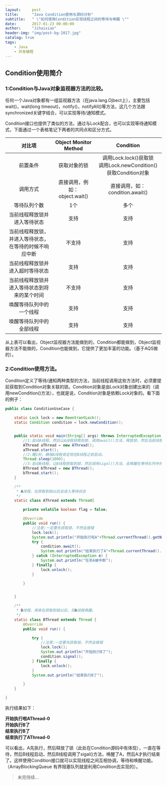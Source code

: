 ```yaml
---
layout:     post
title:      "Java Condition使用与源码分析"
subtitle:   " \"如何使用Condition实现线程之间的等待与唤醒 \""
date:       2017-01-23 00:00:00
author:     "Jihaixiao"
header-img: "img/post-bg-2017.jpg"
catalog: true
tags:
    - Java
    - 并发编程
---
```


## Condition使用简介

### 1:Condition与Java对象监视器方法的比较。

任何一个Java对象都有一组监视器方法（在java.lang.Ojbect上），主要包括wait()，wait(long timeout)，notify()，notifyAll()等方法，这几个方法跟synchronized关键字结合，可以实现等待/通知模式。

Condition接口也提供了类似的方法，通过与Lock配合，也可以实现等待通知模式，下面通过一个表格笔记下两者的共同点和区分方式。

|             对比项             |   Object Monitor Method    |                Condition                 |
| :-------------------------: | :------------------------: | :--------------------------------------: |
|            前置条件             |           获取对象的锁           | 调用Lock.lock()获取锁<br/>调用Lock.newCondition()获取Condition对象 |
|            调用方式             | 直接调用，例如：<br/>object.wait() |      直接调用，如：<br/>condition.await()       |
|           等待队列个数            |             1个             |                    多个                    |
|       当前线程释放锁并进入等待状态        |             支持             |                    支持                    |
| 当前线程释放锁，并进入等待状态，在等待的时候不响应中断 |            不支持             |                    支持                    |
|      当前线程释放锁并进入超时等待状态       |             支持             |                    支持                    |
|   当前线程释放锁并进入等待状态到将来的某个时间    |            不支持             |                    支持                    |
|        唤醒等待队列中的一个线程         |             支持             |                    支持                    |
|        唤醒等待队列中的全部线程         |             支持             |                    支持                    |

从上表可以看出，Object监视器方法能做到的，Condition都能做到，Object监视器方法不能做的，Condition也能做到，它提供了更加丰富的功能。（基于AQS做的）。



### 2:Condition使用方法。

Condition定义了等待/通知两种类型的方法，当前线程调用这些方法时，必须要提前获取到Condition对象关联的锁。Condition对象是由Lock对象创建出来的（调用newCondition()方法），也就是说，Condition对象是依赖Lock对象的。看下面的例子：

```java
public class ConditionUseCase {

    static Lock lock = new ReentrantLock();
    static Condition condition = lock.newCondition();


    public static void main(String[] args) throws InterruptedException {
        //1:启动A线程，然后让A线程获取到锁，调用await()方法，释放锁，然后当前线程进入等待状态。
        AThread aThread = new AThread();
        aThread.start();
        //2:睡1秒，确保A线程肯定现在B线程之前启动。
        Thread.sleep(1000);
        //3:启动B线程，让B线程获取到锁，然后调用sigal()方法，去唤醒在等待队列中的线程（此处只有A调用了await()，所以只有A进入等待队列，等待被唤醒）
        BThread bThread = new BThread();
        bThread.start();
    }

    /**
     * A线程，在获取到锁以后会进入等待状态
     */
    static class AThread extends Thread{

        private volatile boolean flag = false;

        @Override
        public void run() {
            //注意:一定要先获取锁，不然会报错
            lock.lock();
            System.out.println("开始执行啦A"+Thread.currentThread().getName());
            try {
                condition.await();
                System.out.println("结束执行了A"+Thread.currentThread().getName());
            } catch (InterruptedException e) {
                System.out.println("任务A被中断");
            } finally {
                lock.unlock();
            }

        }


    }

    /**
     * B线程，用来在获取到锁以后，将A线程唤醒。
     */
    static class BThread extends Thread {
        @Override
        public void run() {

            try {
                //注意:一定要先获取锁，不然会报错
                lock.lock();
                System.out.println("开始执行B了");
                condition.signal();
            } finally {
                lock.unlock();
            }
            System.out.println("结束执行B了");

        }
    }

}
```

执行结果如下：

**开始执行啦AThread-0**<br/>
**开始执行B了**<br/>
**结束执行B了**<br/>
**结束执行了AThread-0**<br/>

可以看出，A先执行，然后释放了锁（此处在Condition源码中有体现），一直在等待，然后B线程启动，然后B线程调用了sigal()方法，唤醒了A，然后A才执行结束了。这样使用Condition接口就可以实现线程之间互相协调，等待和唤醒功能。（ArrayBlockingQueue 有界阻塞队列就是利用Condition去实现的）。

> 未完待续...